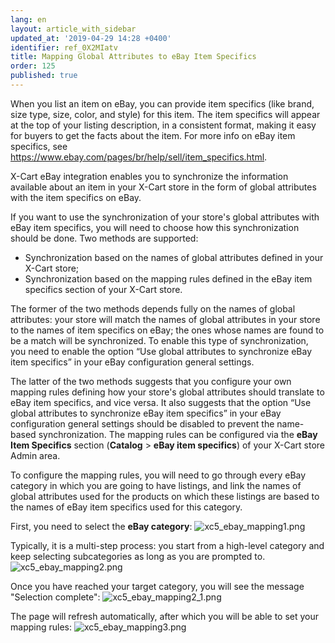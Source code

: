 ```yaml
---
lang: en
layout: article_with_sidebar
updated_at: '2019-04-29 14:28 +0400'
identifier: ref_0X2MIatv
title: Mapping Global Attributes to eBay Item Specifics
order: 125
published: true
---
```

When you list an item on eBay, you can provide item specifics (like brand, size type, size, color, and style) for this item. The item specifics will appear at the top of your listing description, in a consistent format, making it easy for buyers to get the facts about the item. For more info on eBay item specifics, see https://www.ebay.com/pages/br/help/sell/item_specifics.html. 

X-Cart eBay integration enables you to synchronize the information available about an item in your X-Cart store in the form of global attributes with the item specifics on eBay. 

If you want to use the synchronization of your store's global attributes with eBay item specifics, you will need to choose how this synchronization should be done. Two methods are supported:
   * Synchronization based on the names of global attributes defined in your X-Cart store;
   * Synchronization based on the mapping rules defined in the eBay item specifics section of your X-Cart store.
   
The former of the two methods depends fully on the names of global attributes: your store will match the names of global attributes in your store to the names of item specifics on eBay; the ones whose names are found to be a match will be synchronized. To enable this type of synchronization, you need to enable the option “Use global attributes to synchronize eBay item specifics” in your eBay configuration general settings.
   
The latter of the two methods suggests that you configure your own mapping rules defining how your store's global attributes should translate to eBay item specifics, and vice versa. It also suggests that the option “Use global attributes to synchronize eBay item specifics” in your eBay configuration general settings should be disabled to prevent the name-based synchronization. The mapping rules can be configured via the **eBay Item Specifics** section (**Catalog** > **eBay item specifics**) of your X-Cart store Admin area.

To configure the mapping rules, you will need to go through every eBay category in which you are going to have listings, and link the names of global attributes used for the products on which these listings are based to the names of eBay item specifics used for this category.  

First, you need to select the **eBay category**: 
![xc5_ebay_mapping1.png]({{site.baseurl}}/attachments/ref_0X2MIatv/xc5_ebay_mapping1.png)

Typically, it is a multi-step process: you start from a high-level category and keep selecting subcategories as long as you are prompted to.
![xc5_ebay_mapping2.png]({{site.baseurl}}/attachments/ref_0X2MIatv/xc5_ebay_mapping2.png)

Once you have reached your target category, you will see the message "Selection complete":
![xc5_ebay_mapping2_1.png]({{site.baseurl}}/attachments/ref_0X2MIatv/xc5_ebay_mapping2_1.png)

The page will refresh automatically, after which you will be able to set your mapping rules:
![xc5_ebay_mapping3.png]({{site.baseurl}}/attachments/ref_0X2MIatv/xc5_ebay_mapping3.png)
